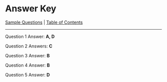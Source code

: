 # Answer Key


[Sample Questions](./q.md) | [Table of Contents](./)

-----



Question 1 Answer: **A, D**

Question 2 Answers: **C**

Question 3 Answer: **B**

Question 4 Answer: **B**

Question 5 Answer: **D**


